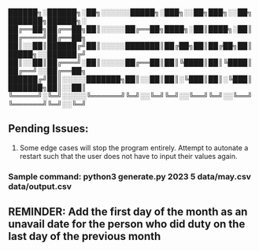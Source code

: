 <p align="center">

██████╗░██████╗░██╗░░░░░░█████╗░███╗░░██╗███╗░░██╗███████╗██████╗░
██╔══██╗██╔══██╗██║░░░░░██╔══██╗████╗░██║████╗░██║██╔════╝██╔══██╗
██║░░██║██████╔╝██║░░░░░███████║██╔██╗██║██╔██╗██║█████╗░░██████╔╝
██║░░██║██╔═══╝░██║░░░░░██╔══██║██║╚████║██║╚████║██╔══╝░░██╔══██╗
██████╔╝██║░░░░░███████╗██║░░██║██║░╚███║██║░╚███║███████╗██║░░██║
╚═════╝░╚═╝░░░░░╚══════╝╚═╝░░╚═╝╚═╝░░╚══╝╚═╝░░╚══╝╚══════╝╚═╝░░╚═╝
</p>

## Pending Issues:

1. Some edge cases will stop the program entirely. Attempt to autonate a restart such that the user does not have to input their values again.

### Sample command: python3 generate.py 2023 5 data/may.csv data/output.csv

## REMINDER: Add the first day of the month as an unavail date for the person who did duty on the last day of the previous month